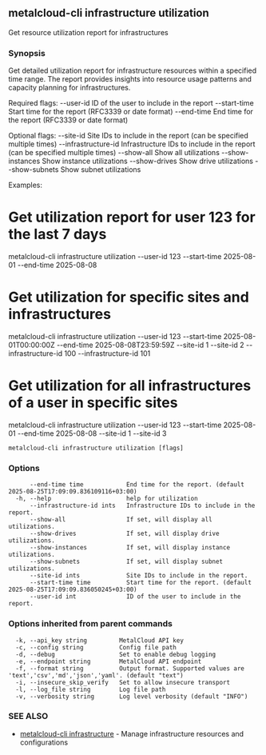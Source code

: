 ## metalcloud-cli infrastructure utilization

Get resource utilization report for infrastructures

### Synopsis

Get detailed utilization report for infrastructure resources within a specified time range. 
The report provides insights into resource usage patterns and capacity planning for infrastructures.

Required flags:
  --user-id       ID of the user to include in the report
  --start-time    Start time for the report (RFC3339 or date format)
  --end-time      End time for the report (RFC3339 or date format)

Optional flags:
  --site-id            Site IDs to include in the report (can be specified multiple times)
  --infrastructure-id  Infrastructure IDs to include in the report (can be specified multiple times)
  --show-all           Show all utilizations
  --show-instances     Show instance utilizations
  --show-drives        Show drive utilizations
  --show-subnets       Show subnet utilizations

Examples:
  # Get utilization report for user 123 for the last 7 days
  metalcloud-cli infrastructure utilization --user-id 123 --start-time 2025-08-01 --end-time 2025-08-08

  # Get utilization for specific sites and infrastructures
  metalcloud-cli infrastructure utilization --user-id 123 --start-time 2025-08-01T00:00:00Z --end-time 2025-08-08T23:59:59Z --site-id 1 --site-id 2 --infrastructure-id 100 --infrastructure-id 101

  # Get utilization for all infrastructures of a user in specific sites
  metalcloud-cli infrastructure utilization --user-id 123 --start-time 2025-08-01 --end-time 2025-08-08 --site-id 1 --site-id 3

```
metalcloud-cli infrastructure utilization [flags]
```

### Options

```
      --end-time time            End time for the report. (default 2025-08-25T17:09:09.836109116+03:00)
  -h, --help                     help for utilization
      --infrastructure-id ints   Infrastructure IDs to include in the report.
      --show-all                 If set, will display all utilizations.
      --show-drives              If set, will display drive utilizations.
      --show-instances           If set, will display instance utilizations.
      --show-subnets             If set, will display subnet utilizations.
      --site-id ints             Site IDs to include in the report.
      --start-time time          Start time for the report. (default 2025-08-25T17:09:09.836050245+03:00)
      --user-id int              ID of the user to include in the report.
```

### Options inherited from parent commands

```
  -k, --api_key string         MetalCloud API key
  -c, --config string          Config file path
  -d, --debug                  Set to enable debug logging
  -e, --endpoint string        MetalCloud API endpoint
  -f, --format string          Output format. Supported values are 'text','csv','md','json','yaml'. (default "text")
  -i, --insecure_skip_verify   Set to allow insecure transport
  -l, --log_file string        Log file path
  -v, --verbosity string       Log level verbosity (default "INFO")
```

### SEE ALSO

* [metalcloud-cli infrastructure](metalcloud-cli_infrastructure.md)	 - Manage infrastructure resources and configurations

